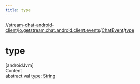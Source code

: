 ```yaml
---
title: type
---
```

//[stream-chat-android-client](../../../index.md)/[io.getstream.chat.android.client.events](../index.md)/[ChatEvent](index.md)/[type](type.md)



# type  
[androidJvm]  
Content  
abstract val [type](type.md): [String](https://kotlinlang.org/api/latest/jvm/stdlib/kotlin/-string/index.html)  



